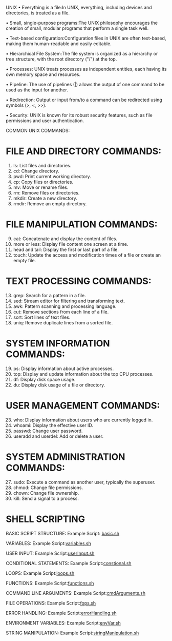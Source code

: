 UNIX
• Everything is a file:In UNIX, everything, including devices and directories, is treated as a file.

• Small, single-purpose programs:The UNIX philosophy encourages the creation of small, modular programs that perform a single task well.

• Text-based configuration:Configuration files in UNIX are often text-based, making them human-readable and easily editable.

• Hierarchical File System:The file system is organized as a hierarchy or tree structure, with the root directory ("/") at the top.

• Processes: UNIX treats processes as independent entities, each having its own memory space and resources.

• Pipeline: The use of pipelines (|) allows the output of one command to be used as the input for another.

• Redirection: Output or input from/to a command can be redirected using symbols (>, <, >>).

• Security: UNIX is known for its robust security features, such as file permissions and user authentication.

COMMON UNIX COMMANDS:

# FILE AND DIRECTORY COMMANDS:

1. ls: List files and directories.
2. cd: Change directory.
3. pwd: Print current working directory.
4. cp: Copy files or directories.
5. mv: Move or rename files.
6. rm: Remove files or directories.
7. mkdir: Create a new directory.
8. rmdir: Remove an empty directory.

# FILE MANIPULATION COMMANDS:

9. cat: Concatenate and display the content of files.
10. more or less: Display file content one screen at a time.
11. head and tail: Display the first or last part of a file.
12. touch: Update the access and modification times of a file or create an empty file.

# TEXT PROCESSING COMMANDS:

13. grep: Search for a pattern in a file.
14. sed: Stream editor for filtering and transforming text.
15. awk: Pattern scanning and processing language.
16. cut: Remove sections from each line of a file.
17. sort: Sort lines of text files.
18. uniq: Remove duplicate lines from a sorted file.

# SYSTEM INFORMATION COMMANDS:

19. ps: Display information about active processes.
20. top: Display and update information about the top CPU processes.
21. df: Display disk space usage.
22. du: Display disk usage of a file or directory.

# USER MANAGEMENT COMMANDS:

23. who: Display information about users who are currently logged in.
24. whoami: Display the effective user ID.
25. passwd: Change user password.
26. useradd and userdel: Add or delete a user.

# SYSTEM ADMINISTRATION COMMANDS:

27. sudo: Execute a command as another user, typically the superuser.
28. chmod: Change file permissions.
29. chown: Change file ownership.
30. kill: Send a signal to a process.

# SHELL SCRIPTING

BASIC SCRIPT STRUCTURE:
Example Script: [basic.sh](script\basic.sh)

VARIABLES:
Example Script:[variables.sh](script\variables.sh)

USER INPUT:
Example Script:[userInput.sh](script\userInput.sh)

CONDITIONAL STATEMENTS:
Example Script:[constional.sh](script\conditional.sh)

LOOPS:
Example Script:[loops.sh](script\loops.sh)

FUNCTIONS:
Example Script:[functions.sh](script\functions.sh)

COMMAND LINE ARGUMENTS:
Example Script:[cmdArguments.sh](script\cmdArguments.sh)

FILE OPERATIONS:
Example Script:[fops.sh](script\fops.sh)

ERROR HANDLING:
Example Script:[errorHandling.sh](script\errorHandling.sh)

ENVIRONMENT VARIABLES:
Example Script:[envVar.sh](script\envVar.sh)

STRING MANIPULATION:
Example Script:[stringManipulation.sh](script\string.sh)
